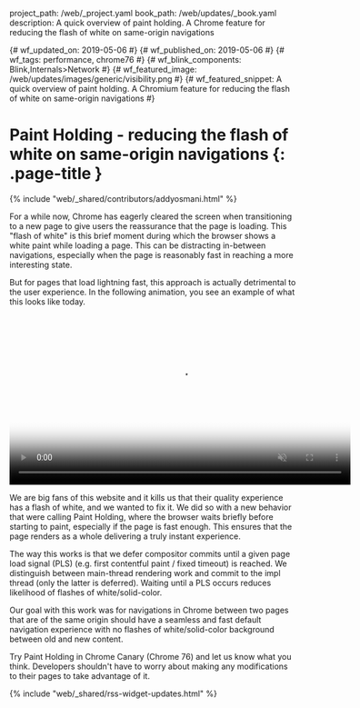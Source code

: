 project_path: /web/_project.yaml
book_path: /web/updates/_book.yaml
description: A quick overview of paint holding. A Chrome feature for reducing the flash of white on same-origin navigations

{# wf_updated_on: 2019-05-06 #}
{# wf_published_on: 2019-05-06 #}
{# wf_tags: performance, chrome76 #}
{# wf_blink_components: Blink,Internals>Network #}
{# wf_featured_image: /web/updates/images/generic/visibility.png #}
{# wf_featured_snippet: A quick overview of paint holding. A Chromium feature for reducing the flash of white on same-origin navigations #}

# Paint Holding - reducing the flash of white on same-origin navigations {: .page-title }

{% include "web/_shared/contributors/addyosmani.html" %}

For a while now, Chrome has eagerly cleared the screen when transitioning to a
new page to give users the reassurance that the page is loading. This "flash of
white" is this brief moment during which the browser shows a white paint while
loading a page. This can be distracting in-between navigations, especially when
the page is reasonably fast in reaching a more interesting state.

But for pages that load lightning fast, this approach is actually detrimental
to the user experience. In the following animation, you see an example of what
this looks like today. 

<video autoplay loop muted playsinline width="600"
poster="../../images/2019/05/paint-holding-poster.jpg">
<source src="../../images/2019/05/paint-holding.mp4" type="video/mp4">
<source src="../../images/2019/05/paint-holding.webm" type="video/webm">
</video>

We are big fans of this website and it kills us that their quality experience
has a flash of white, and we wanted to fix it. We did so with a new behavior
that were calling Paint Holding, where the browser waits briefly before
starting to paint, especially if the page is fast enough. This ensures that the
page renders as a whole delivering a truly instant experience.

The way this works is that we defer compositor commits until a given page load
signal (PLS) (e.g. first contentful paint / fixed timeout) is reached. We
distinguish between main-thread rendering work and commit to the impl thread
(only the latter is deferred). Waiting until a PLS occurs reduces likelihood of
flashes of white/solid-color.

Our goal with this work was for navigations in Chrome between two pages that
are of the same origin should have a seamless and fast default navigation
experience with no flashes of white/solid-color background between old and new
content.

Try Paint Holding in Chrome Canary (Chrome 76) and let us know what you think.
Developers shouldn't have to worry about making any modifications to their
pages to take advantage of it.


{% include "web/_shared/rss-widget-updates.html" %}
